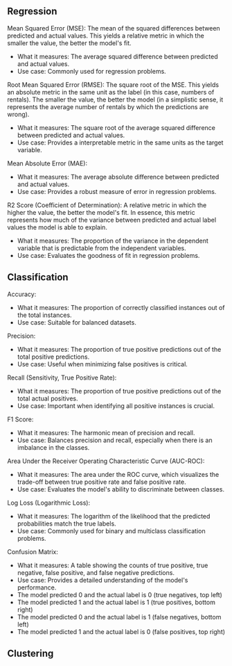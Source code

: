 
## Regression

Mean Squared Error (MSE): The mean of the squared differences between predicted and actual values. This yields a relative metric in which the smaller the value, the better the model's fit.
- What it measures: The average squared difference between predicted and actual values.
- Use case: Commonly used for regression problems.

Root Mean Squared Error (RMSE): The square root of the MSE. This yields an absolute metric in the same unit as the label (in this case, numbers of rentals). The smaller the value, the better the model (in a simplistic sense, it represents the average number of rentals by which the predictions are wrong).
- What it measures: The square root of the average squared difference between predicted and actual values.
- Use case: Provides a interpretable metric in the same units as the target variable.

Mean Absolute Error (MAE):
- What it measures: The average absolute difference between predicted and actual values.
- Use case: Provides a robust measure of error in regression problems.

R2 Score (Coefficient of Determination): A relative metric in which the higher the value, the better the model's fit. In essence, this metric represents how much of the variance between predicted and actual label values the model is able to explain.
- What it measures: The proportion of the variance in the dependent variable that is predictable from the independent variables.
- Use case: Evaluates the goodness of fit in regression problems.

## Classification

Accuracy:
- What it measures: The proportion of correctly classified instances out of the total instances.
- Use case: Suitable for balanced datasets.

Precision:
- What it measures: The proportion of true positive predictions out of the total positive predictions.
- Use case: Useful when minimizing false positives is critical.

Recall (Sensitivity, True Positive Rate):
- What it measures: The proportion of true positive predictions out of the total actual positives.
- Use case: Important when identifying all positive instances is crucial.

F1 Score:
- What it measures: The harmonic mean of precision and recall.
- Use case: Balances precision and recall, especially when there is an imbalance in the classes.

Area Under the Receiver Operating Characteristic Curve (AUC-ROC):
- What it measures: The area under the ROC curve, which visualizes the trade-off between true positive rate and false positive rate.
- Use case: Evaluates the model's ability to discriminate between classes.

Log Loss (Logarithmic Loss):
- What it measures: The logarithm of the likelihood that the predicted probabilities match the true labels.
- Use case: Commonly used for binary and multiclass classification problems.

Confusion Matrix:
- What it measures: A table showing the counts of true positive, true negative, false positive, and false negative predictions.
- Use case: Provides a detailed understanding of the model's performance.
- The model predicted 0 and the actual label is 0 (true negatives, top left)
- The model predicted 1 and the actual label is 1 (true positives, bottom right)
- The model predicted 0 and the actual label is 1 (false negatives, bottom left)
- The model predicted 1 and the actual label is 0 (false positives, top right)

## Clustering